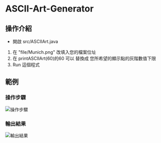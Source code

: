 # ASCII-Art-Generator
## 操作介紹
- 開啟 src/ASCIIArt.java
1. 在 "file/Munich.png" 改填入您的檔案位址
2. 在 printASCIIArt(60)的60 可以 替換成 您所希望的顯示點的灰階數值下限
3. Run 這個程式

## 範例
### 操作步驟
![操作步驟](https://imgur.com/teQDIek.png "Example Code")
### 輸出結果
![輸出結果](https://imgur.com/Urvimw1.png "Example Result")
